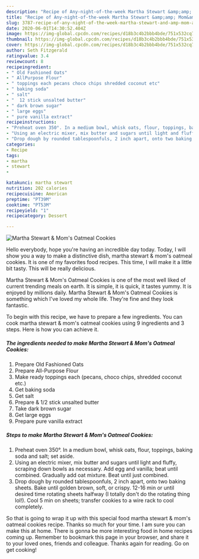 ```yaml
---
description: "Recipe of Any-night-of-the-week Martha Stewart &amp;amp; Mom&amp;#39;s Oatmeal Cookies"
title: "Recipe of Any-night-of-the-week Martha Stewart &amp;amp; Mom&amp;#39;s Oatmeal Cookies"
slug: 3787-recipe-of-any-night-of-the-week-martha-stewart-and-amp-mom-and-39-s-oatmeal-cookies
date: 2020-06-01T14:30:52.404Z
image: https://img-global.cpcdn.com/recipes/d18b3c4b2bbb4bde/751x532cq70/martha-stewart-moms-oatmeal-cookies-recipe-main-photo.jpg
thumbnail: https://img-global.cpcdn.com/recipes/d18b3c4b2bbb4bde/751x532cq70/martha-stewart-moms-oatmeal-cookies-recipe-main-photo.jpg
cover: https://img-global.cpcdn.com/recipes/d18b3c4b2bbb4bde/751x532cq70/martha-stewart-moms-oatmeal-cookies-recipe-main-photo.jpg
author: Seth Fitzgerald
ratingvalue: 3.4
reviewcount: 8
recipeingredient:
- " Old Fashioned Oats"
- " AllPurpose Flour"
- " toppings each pecans choco chips shredded coconut etc"
- " baking soda"
- " salt"
- "  12 stick unsalted butter"
- " dark brown sugar"
- " large eggs"
- " pure vanilla extract"
recipeinstructions:
- "Preheat oven 350°. In a medium bowl, whisk oats, flour, toppings, baking soda and salt; set aside."
- "Using an electric mixer, mix butter and sugars until light and fluffy, scraping down bowls as necessary. Add egg and vanilla; beat until combined. Gradually add oat mixture. Beat until just combined."
- "Drop dough by rounded tablespoonfuls, 2 inch apart, onto two baking sheets. Bake until golden brown, soft, or crispy. 12-16 min or until desired time rotating sheets halfway (I totally don&#39;t do the rotating thing lol!). Cool 5 min on sheets; transfer cookies to a wire rack to cool completely."
categories:
- Recipe
tags:
- martha
- stewart
- 

katakunci: martha stewart  
nutrition: 202 calories
recipecuisine: American
preptime: "PT39M"
cooktime: "PT53M"
recipeyield: "1"
recipecategory: Dessert

---
```



![Martha Stewart &amp; Mom&#39;s Oatmeal Cookies](https://img-global.cpcdn.com/recipes/d18b3c4b2bbb4bde/751x532cq70/martha-stewart-moms-oatmeal-cookies-recipe-main-photo.jpg)

Hello everybody, hope you're having an incredible day today. Today, I will show you a way to make a distinctive dish, martha stewart &amp; mom&#39;s oatmeal cookies. It is one of my favorites food recipes. This time, I will make it a little bit tasty. This will be really delicious.



Martha Stewart &amp; Mom&#39;s Oatmeal Cookies is one of the most well liked of current trending meals on earth. It is simple, it is quick, it tastes yummy. It is enjoyed by millions daily. Martha Stewart &amp; Mom&#39;s Oatmeal Cookies is something which I've loved my whole life. They're fine and they look fantastic.


To begin with this recipe, we have to prepare a few ingredients. You can cook martha stewart &amp; mom&#39;s oatmeal cookies using 9 ingredients and 3 steps. Here is how you can achieve it.

<!--inarticleads1-->

##### The ingredients needed to make Martha Stewart &amp; Mom&#39;s Oatmeal Cookies:

1. Prepare  Old Fashioned Oats
1. Prepare  All-Purpose Flour
1. Make ready  toppings each (pecans, choco chips, shredded coconut etc.)
1. Get  baking soda
1. Get  salt
1. Prepare  &amp; 1/2 stick unsalted butter
1. Take  dark brown sugar
1. Get  large eggs
1. Prepare  pure vanilla extract




<!--inarticleads2-->

##### Steps to make Martha Stewart &amp; Mom&#39;s Oatmeal Cookies:

1. Preheat oven 350°. In a medium bowl, whisk oats, flour, toppings, baking soda and salt; set aside.
1. Using an electric mixer, mix butter and sugars until light and fluffy, scraping down bowls as necessary. Add egg and vanilla; beat until combined. Gradually add oat mixture. Beat until just combined.
1. Drop dough by rounded tablespoonfuls, 2 inch apart, onto two baking sheets. Bake until golden brown, soft, or crispy. 12-16 min or until desired time rotating sheets halfway (I totally don&#39;t do the rotating thing lol!). Cool 5 min on sheets; transfer cookies to a wire rack to cool completely.




So that is going to wrap it up with this special food martha stewart &amp; mom&#39;s oatmeal cookies recipe. Thanks so much for your time. I am sure you can make this at home. There is gonna be more interesting food in home recipes coming up. Remember to bookmark this page in your browser, and share it to your loved ones, friends and colleague. Thanks again for reading. Go on get cooking!
